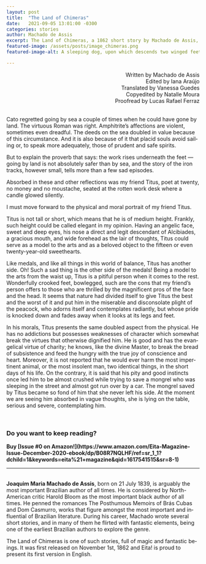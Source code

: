 ```yaml
---
layout: post
title:  "The Land of Chimeras"
date:   2021-09-05 13:01:00 -0300
categories: stories
author: Machado de Assis
excerpt: The Land of Chimeras, a 1862 short story by Machado de Assis, never before published in English, about what might not be exactly a flight of fancy
featured-image: /assets/posts/image_chimeras.png
featured-image-alt: A sleeping dog, upon which descends two winged feet and the brim of an ethereal garment

---
```


<div style="text-align: right">Written by Machado de Assis<br/>
Edited by Iana Araújo<br/>
Translated by Vanessa Guedes<br/>
Copyedited by Natalle Moura<br/>
Proofread by Lucas Rafael Ferraz</div>
<br/>

Cato re­gret­ted go­ing by sea a couple of times when he could have gone by land. The vir­tu­ous Ro­man was right. Am­phitrite’s af­fec­tions are vi­ol­ent, some­times even dread­ful. The deeds on the sea doubled in value be­cause of this cir­cum­stance. And it is also be­cause of it that pla­cid souls avoid sail­ing or, to speak more ad­equately, those of prudent and safe spir­its.

But to ex­plain the pro­verb that says: the work rises un­der­neath the feet — go­ing by land is not ab­so­lutely safer than by sea, and the story of the iron tracks, how­ever small, tells more than a few sad epis­odes.

Ab­sorbed in these and other re­flec­tions was my friend Titus, poet at twenty, no money and no mous­tache, seated at the rot­ten work desk where a candle glowed si­lently.

I must move for­ward to the phys­ical and moral por­trait of my friend Titus.

Titus is not tall or short, which means that he is of me­dium height. Frankly, such height could be called el­eg­ant in my opin­ion. Hav­ing an an­gelic face, sweet and deep eyes, his nose a dir­ect and le­git des­cend­ant of Al­cibi­ades, a gra­cious mouth, and wide fore­head as the lair of thoughts, Titus could serve as a model to the arts and as a be­loved ob­ject to the fif­teen or even twenty-year-old sweet­hearts.

Like medals, and like all things in this world of bal­ance, Titus has an­other side. Oh! Such a sad thing is the other side of the medals! Be­ing a model to the arts from the waist up, Titus is a pi­ti­ful per­son when it comes to the rest. Won­der­fully crooked feet, bow­legged, such are the cons that my friend’s per­son of­fers to those who are thrilled by the mag­ni­fi­cent pros of the face and the head. It seems that nature had di­vided it­self to give Titus the best and the worst of it and put him in the miser­able and dis­con­sol­ate plight of the pea­cock, who ad­orns it­self and con­tem­plates ra­di­antly, but whose pride is knocked down and fades away when it looks at its legs and feet.

In his mor­als, Titus presents the same doubled as­pect from the phys­ical. He has no ad­dic­tions but pos­sesses weak­nesses of char­ac­ter which some­what break the vir­tues that oth­er­wise dig­ni­fied him. He is good and has the evan­gel­ical vir­tue of char­ity; he knows, like the di­vine Mas­ter, to break the bread of sub­sist­ence and feed the hungry with the true joy of con­science and heart. Moreover, it is not re­por­ted that he would ever harm the most im­per­tin­ent an­imal, or the most in­solent man, two identical things, in the short days of his life. On the con­trary, it is said that his pity and good in­stincts once led him to be al­most crushed while try­ing to save a mon­grel who was sleep­ing in the street and al­most got run over by a car. The mon­grel saved by Titus be­came so fond of him that she never left his side. At the mo­ment we are see­ing him ab­sorbed in vague thoughts, she is ly­ing on the table, ser­i­ous and severe, con­tem­plat­ing him.

<br/>

<h3>Do you want to keep reading?</h3>
<strong>Buy [Issue #0 on Amazon!](https://www.amazon.com/Eita-Magazine-Issue-December-2020-ebook/dp/B08R7NQLHF/ref=sr_1_1?dchild=1&keywords=eita%21+magazine&qid=1617541515&sr=8-1)   </strong>

<br/>

***

<br/>**Joa­quim Maria Machado de As­sis**, born on 21 July 1839, is ar­gu­ably the most im­port­ant Brazilian au­thor of all times. He is con­sidered by North-Amer­ican critic Har­old Bloom as the most im­port­ant black au­thor of all times. He penned the ro­mances The Posthum­ous Mem­oirs of Brás Cu­bas and Dom Cas­murro, works that fig­ure amongst the most im­port­ant and in­flu­en­tial of Brazilian lit­er­at­ure. Dur­ing his ca­reer, Machado wrote sev­eral short stor­ies, and in many of them he flir­ted with fant­astic ele­ments, be­ing one of the earli­est Brazilian au­thors to ex­plore the genre.

The Land of Chi­meras is one of such stor­ies, full of ma­gic and fant­astic be­ings. It was first re­leased on Novem­ber 1st, 1862 and Eita! is proud to present its first ver­sion in Eng­lish.